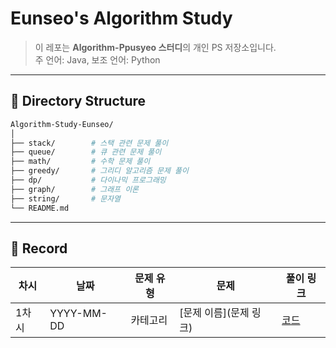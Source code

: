 # **Eunseo's Algorithm Study**

>이 레포는 **Algorithm-Ppusyeo 스터디**의 개인 PS 저장소입니다.<br>
주 언어: Java, 보조 언어: Python

---

## **📂 Directory Structure**
```bash
Algorithm-Study-Eunseo/
│
├── stack/        # 스택 관련 문제 풀이
├── queue/        # 큐 관련 문제 풀이
├── math/         # 수학 문제 풀이
├── greedy/       # 그리디 알고리즘 문제 풀이
├── dp/           # 다이나믹 프로그래밍
├── graph/        # 그래프 이론
├── string/       # 문자열
└── README.md    
```


---

## **📝 Record**

| 차시 | 날짜       | 문제 유형 | 문제 | 풀이 링크 |
|-----|-----------|----------|----------------|-----------|
| 1차시 | YYYY-MM-DD | 카테고리 | [문제 이름](문제 링크) | [코드](./카테고리/파일명) |



